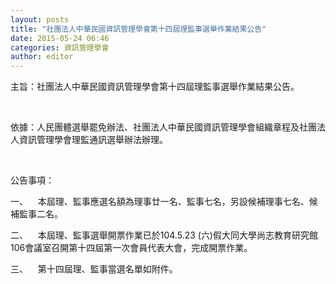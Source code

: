 ```yaml
---
layout: posts
title: "社團法人中華民國資訊管理學會第十四屆理監事選舉作業結果公告"
date: 2015-05-24 06:46
categories: 資訊管理學會
author: editor
---
```


主旨：社團法人中華民國資訊管理學會第十四屆理監事選舉作業結果公告。

 

依據：人民團體選舉罷免辦法、社團法人中華民國資訊管理學會組織章程及社團法人資訊管理學會理監通訊選舉辦法辦理。

 

公告事項：

一、    本屆理、監事應選名額為理事廿一名、監事七名，另設候補理事七名、候補監事二名。

二、    本屆理、監事選舉開票作業已於104.5.23 (六)假大同大學尚志教育研究館106會議室召開第十四屆第一次會員代表大會，完成開票作業。

三、    第十四屆理、監事當選名單如附件。

 

